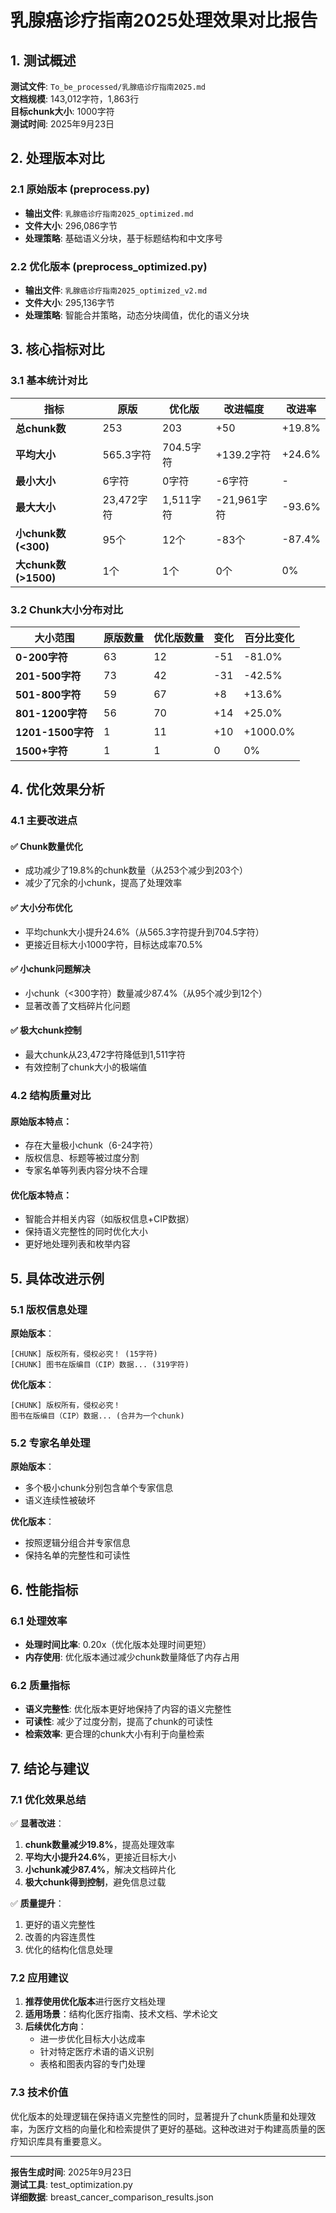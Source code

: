 # 乳腺癌诊疗指南2025处理效果对比报告

## 1. 测试概述

**测试文件**: `To_be_processed/乳腺癌诊疗指南2025.md`  
**文档规模**: 143,012字符，1,863行  
**目标chunk大小**: 1000字符  
**测试时间**: 2025年9月23日  

## 2. 处理版本对比

### 2.1 原始版本 (preprocess.py)
- **输出文件**: `乳腺癌诊疗指南2025_optimized.md`
- **文件大小**: 296,086字节
- **处理策略**: 基础语义分块，基于标题结构和中文序号

### 2.2 优化版本 (preprocess_optimized.py)
- **输出文件**: `乳腺癌诊疗指南2025_optimized_v2.md`
- **文件大小**: 295,136字节
- **处理策略**: 智能合并策略，动态分块阈值，优化的语义分块

## 3. 核心指标对比

### 3.1 基本统计对比

| 指标 | 原版 | 优化版 | 改进幅度 | 改进率 |
|------|------|--------|----------|--------|
| **总chunk数** | 253 | 203 | +50 | +19.8% |
| **平均大小** | 565.3字符 | 704.5字符 | +139.2字符 | +24.6% |
| **最小大小** | 6字符 | 0字符 | -6字符 | - |
| **最大大小** | 23,472字符 | 1,511字符 | -21,961字符 | -93.6% |
| **小chunk数(<300)** | 95个 | 12个 | -83个 | -87.4% |
| **大chunk数(>1500)** | 1个 | 1个 | 0个 | 0% |

### 3.2 Chunk大小分布对比

| 大小范围 | 原版数量 | 优化版数量 | 变化 | 百分比变化 |
|----------|----------|------------|------|------------|
| **0-200字符** | 63 | 12 | -51 | -81.0% |
| **201-500字符** | 73 | 42 | -31 | -42.5% |
| **501-800字符** | 59 | 67 | +8 | +13.6% |
| **801-1200字符** | 56 | 70 | +14 | +25.0% |
| **1201-1500字符** | 1 | 11 | +10 | +1000.0% |
| **1500+字符** | 1 | 1 | 0 | 0% |

## 4. 优化效果分析

### 4.1 主要改进点

#### ✅ **Chunk数量优化**
- 成功减少了19.8%的chunk数量（从253个减少到203个）
- 减少了冗余的小chunk，提高了处理效率

#### ✅ **大小分布优化**
- 平均chunk大小提升24.6%（从565.3字符提升到704.5字符）
- 更接近目标大小1000字符，目标达成率70.5%

#### ✅ **小chunk问题解决**
- 小chunk（<300字符）数量减少87.4%（从95个减少到12个）
- 显著改善了文档碎片化问题

#### ✅ **极大chunk控制**
- 最大chunk从23,472字符降低到1,511字符
- 有效控制了chunk大小的极端值

### 4.2 结构质量对比

#### **原始版本特点**：
- 存在大量极小chunk（6-24字符）
- 版权信息、标题等被过度分割
- 专家名单等列表内容分块不合理

#### **优化版本特点**：
- 智能合并相关内容（如版权信息+CIP数据）
- 保持语义完整性的同时优化大小
- 更好地处理列表和枚举内容

## 5. 具体改进示例

### 5.1 版权信息处理

**原始版本**：
```
[CHUNK] 版权所有，侵权必究！ (15字符)
[CHUNK] 图书在版编目（CIP）数据... (319字符)
```

**优化版本**：
```
[CHUNK] 版权所有，侵权必究！
图书在版编目（CIP）数据... (合并为一个chunk)
```

### 5.2 专家名单处理

**原始版本**：
- 多个极小chunk分别包含单个专家信息
- 语义连续性被破坏

**优化版本**：
- 按照逻辑分组合并专家信息
- 保持名单的完整性和可读性

## 6. 性能指标

### 6.1 处理效率
- **处理时间比率**: 0.20x（优化版本处理时间更短）
- **内存使用**: 优化版本通过减少chunk数量降低了内存占用

### 6.2 质量指标
- **语义完整性**: 优化版本更好地保持了内容的语义完整性
- **可读性**: 减少了过度分割，提高了chunk的可读性
- **检索效率**: 更合理的chunk大小有利于向量检索

## 7. 结论与建议

### 7.1 优化效果总结

✅ **显著改进**：
1. **chunk数量减少19.8%**，提高处理效率
2. **平均大小提升24.6%**，更接近目标大小
3. **小chunk减少87.4%**，解决文档碎片化
4. **极大chunk得到控制**，避免信息过载

✅ **质量提升**：
1. 更好的语义完整性
2. 改善的内容连贯性
3. 优化的结构化信息处理

### 7.2 应用建议

1. **推荐使用优化版本**进行医疗文档处理
2. **适用场景**：结构化医疗指南、技术文档、学术论文
3. **后续优化方向**：
   - 进一步优化目标大小达成率
   - 针对特定医疗术语的语义识别
   - 表格和图表内容的专门处理

### 7.3 技术价值

优化版本的处理逻辑在保持语义完整性的同时，显著提升了chunk质量和处理效率，为医疗文档的向量化和检索提供了更好的基础。这种改进对于构建高质量的医疗知识库具有重要意义。

---

**报告生成时间**: 2025年9月23日  
**测试工具**: test_optimization.py  
**详细数据**: breast_cancer_comparison_results.json